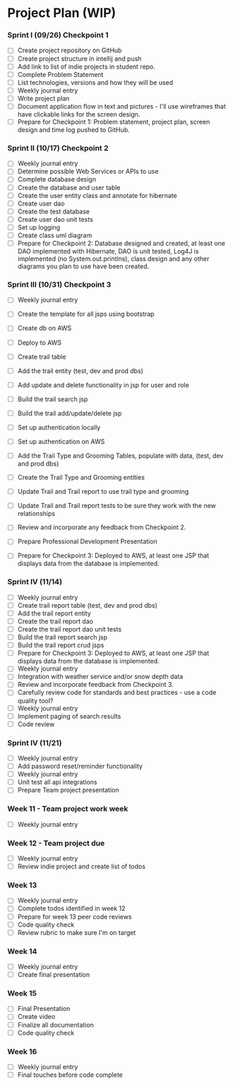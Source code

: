 # Project Plan (WIP)

### Sprint I (09/26) Checkpoint 1
- [ ] Create project repository on GitHub
- [ ] Create project structure in intellij and push
- [ ] Add link to list of indie projects in student repo.
- [ ] Complete Problem Statement
- [ ] List technologies, versions and how they will be used
- [ ] Weekly journal entry
- [ ] Write project plan
- [ ] Document application flow in text and pictures - I'll use wireframes that have clickable links for the screen design.
- [ ] Prepare for Checkpoint 1: Problem statement, project plan, screen design and time log pushed to GitHub.

### Sprint II (10/17) Checkpoint 2
- [ ] Weekly journal entry
- [ ] Determine possible Web Services or APIs to use
- [ ] Complete database design
- [ ] Create the database and user table
- [ ] Create the user entity class and annotate for hibernate
- [ ] Create user dao
- [ ] Create the test database
- [ ] Create user dao unit tests
- [ ] Set up logging
- [ ] Create class uml diagram
- [ ] Prepare for Checkpoint 2: Database designed and created, at least one DAO implemented with Hibernate, DAO is unit tested, Log4J is implemented (no System.out.printlns), class design and any other diagrams you plan to use have been created.

### Sprint III (10/31) Checkpoint 3
- [ ] Weekly journal entry
- [ ] Create the template for all jsps using bootstrap
- [ ] Create db on AWS
- [ ] Deploy to AWS
- [ ] Create trail table
- [ ] Add the trail entity (test, dev and prod dbs)
- [ ] Add update and delete functionality in jsp for user and role
- [ ] Build the trail search jsp
- [ ] Build the trail add/update/delete jsp
- [ ] Set up authentication locally
- [ ] Set up authentication on AWS
- [ ] Add the Trail Type and Grooming Tables, populate with data, (test, dev and prod dbs)
- [ ] Create the Trail Type and Grooming entities
- [ ] Update Trail and Trail report to use trail type and grooming
- [ ] Update Trail and Trail report tests to be sure they work with the new relationships
- [ ] Review and incorporate any feedback from Checkpoint 2.
- [ ] Prepare Professional Development Presentation
- [ ] Prepare for Checkpoint 3: Deployed to AWS, at least one JSP that displays data from the database is implemented.


### Sprint IV (11/14)
- [ ] Weekly journal entry
- [ ] Create trail report table (test, dev and prod dbs)
- [ ] Add the trail report entity
- [ ] Create the trail report dao
- [ ] Create the trail report dao unit tests
- [ ] Build the trail report search jsp
- [ ] Build the trail report crud jsps
- [ ] Prepare for Checkpoint 3: Deployed to AWS, at least one JSP that displays data from the database is implemented.
- [ ] Weekly journal entry
- [ ] Integration with weather service and/or snow depth data
- [ ] Review and incorporate feedback from Checkpoint 3.
- [ ] Carefully review code for standards and best practices - use a code quality tool?
- [ ] Weekly journal entry
- [ ] Implement paging of search results
- [ ] Code review

### Sprint IV (11/21)

- [ ] Weekly journal entry
- [ ] Add password reset/reminder functionality
- [ ] Weekly journal entry
- [ ] Unit test all api integrations
- [ ] Prepare Team project presentation

### Week 11 - Team project work week
- [ ] Weekly journal entry

### Week 12 - Team project due
- [ ] Weekly journal entry
- [ ] Review indie project and create list of todos

### Week 13
- [ ] Weekly journal entry
- [ ] Complete todos identified in week 12
- [ ] Prepare for week 13 peer code reviews
- [ ] Code quality check
- [ ] Review rubric to make sure I'm on target

### Week 14
- [ ] Weekly journal entry
- [ ] Create final presentation

### Week 15
- [ ] Final Presentation
- [ ] Create video
- [ ] Finalize all documentation
- [ ] Code quality check

### Week 16
- [ ] Weekly journal entry
- [ ] Final touches before code complete
